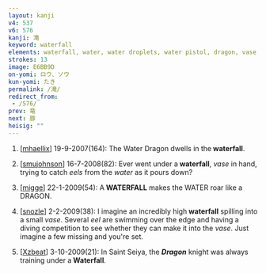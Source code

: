 ```yaml
---
layout: kanji
v4: 537
v6: 576
kanji: 滝
keyword: waterfall
elements: waterfall, water, water droplets, water pistol, dragon, vase, stand up, eel, sun, day, rice field
strokes: 13
image: E6BB9D
on-yomi: ロウ、ソウ
kun-yomi: たき
permalink: /滝/
redirect_from:
 - /576/
prev: 竜
next: 豚
heisig: ""
---
```


1) [<a href="http://kanji.koohii.com/profile/mhaellix">mhaellix</a>] 19-9-2007(164): The Water Dragon dwells in the<strong> waterfall</strong>.

2) [<a href="http://kanji.koohii.com/profile/smujohnson">smujohnson</a>] 16-7-2008(82): Ever went under a<strong> waterfall</strong>, <em>vase</em> in hand, trying to catch <em>eels</em> from the <em>water</em> as it pours down?

3) [<a href="http://kanji.koohii.com/profile/migge">migge</a>] 22-1-2009(54): A<strong> WATERFALL</strong> makes the WATER roar like a DRAGON.

4) [<a href="http://kanji.koohii.com/profile/snozle">snozle</a>] 2-2-2009(38): I imagine an incredibly high<strong> waterfall</strong> spilling into a small <em>vase</em>. Several <em>eel</em> are swimming over the edge and having a diving competition to see whether they can make it into the <em>vase</em>. Just imagine a few missing and you&#039;re set.

5) [<a href="http://kanji.koohii.com/profile/Xzbeat">Xzbeat</a>] 3-10-2009(21): In Saint Seiya, the <em><strong>Dragon</strong></em> knight was always training under a<strong> Waterfall</strong>.

